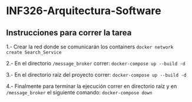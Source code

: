 # INF326-Arquitectura-Software

## Instrucciones para correr la tarea

1.- Crear la red donde se comunicarán los containers
`docker network create Search_Service`

2.- En el directorio `/message_broker` correr: 
`docker-compose up --build -d`

3.- En el directorio raíz del proyecto correr: 
`docker-compose up --build -d`

4.- Finalmente para terminar la ejecución correr en directorio raíz y en `/message_broker` el siguiente comando: 
`docker-compose down`